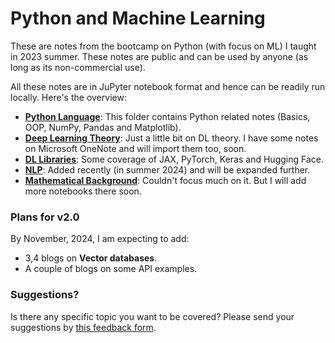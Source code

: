 # Python and Machine Learning

These are notes from the bootcamp on Python (with focus on ML) I taught in 2023 summer. These notes are public and can be used by anyone (as long as its non-commercial use).

All these notes are in JuPyter notebook format and hence can be readily run locally. Here's the overview:

- **[Python Language](/Python%20Language)**: This folder contains Python related notes (Basics, OOP, NumPy, Pandas and Matplotlib).
- **[Deep Learning Theory](/DL%20Theory)**: Just a little bit on DL theory. I have some notes on Microsoft OneNote and will import them too, soon.
- **[DL Libraries](/DL%20Libraries)**: Some coverage of JAX, PyTorch, Keras and Hugging Face.
- **[NLP](/NLP)**: Added recently (in summer 2024) and will be expanded further. 
- **[Mathematical Background](/Mathematical%20Background)**: Couldn't focus much on it. But I will add more notebooks there soon.

### Plans for v2.0

By November, 2024, I am expecting to add: 

- 3,4 blogs on **Vector databases**.
- A couple of blogs on some API examples.


### Suggestions?

Is there any specific topic you want to be covered? Please send your suggestions by [this feedback form](https://forms.office.com/r/Kfuffek5jd).